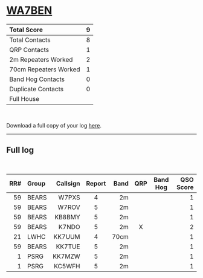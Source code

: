 # [WA7BEN](https://www.qrz.com/db/WA7BEN)

| Total Score           |   9 |
|:----------------------|----:|
| Total Contacts        |   8 |
| QRP Contacts          |   1 |
| 2m Repeaters Worked   |   2 |
| 70cm Repeaters Worked |   1 |
| Band Hog Contacts     |   0 |
| Duplicate Contacts    |   0 |
| Full House            |     |

<br />

Download a full copy of your log [here](/results/[WA7BEN](https://www.qrz.com/db/WA7BEN)/log.csv).

---

## Full log

<br />

|   RR# | Group   |   Callsign |  Report  |   Band |  QRP  |  Band Hog  |   QSO Score |
|------:|:--------|-----------:|:--------:|-------:|:-----:|:----------:|------------:|
|    59 | BEARS   |      W7PXS |    4     |     2m |       |            |           1 |
|    59 | BEARS   |      W7ROV |    5     |     2m |       |            |           1 |
|    59 | BEARS   |     KB8BMY |    5     |     2m |       |            |           1 |
|    59 | BEARS   |      K7NDO |    5     |     2m |   X   |            |           2 |
|    21 | LWHC    |     KK7UUM |    4     |   70cm |       |            |           1 |
|    59 | BEARS   |     KK7TUE |    5     |     2m |       |            |           1 |
|     1 | PSRG    |     KK7MZW |    5     |     2m |       |            |           1 |
|     1 | PSRG    |     KC5WFH |    5     |     2m |       |            |           1 |